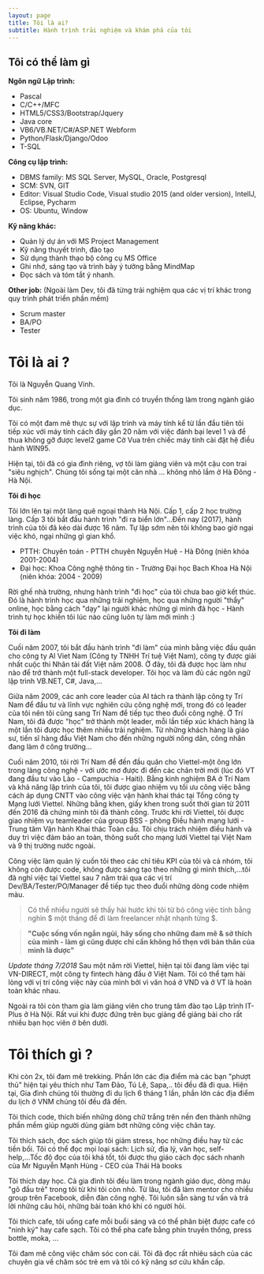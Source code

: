 ```yaml
---
layout: page
title: Tôi là ai?
subtitle: Hành trình trải nghiệm và khám phá của tôi
---
```


## Tôi có thể làm gì 
**Ngôn ngữ Lập trình:**
- Pascal
- C/C++/MFC
- HTML5/CSS3/Bootstrap/Jquery
- Java core
- VB6/VB.NET/C#/ASP.NET Webform
- Python/Flask/Django/Odoo
- T-SQL

**Công cụ lập trình:**
- DBMS family: MS SQL Server, MySQL, Oracle, Postgresql
- SCM: SVN, GIT
- Editor: Visual Studio Code, Visual studio 2015 (and older version), IntellJ, Eclipse, Pycharm
- OS: Ubuntu, Window

**Kỹ năng khác:**
- Quản lý dự án với MS Project Management
- Kỹ năng thuyết trình, đào tạo
- Sử dụng thành thạo bộ công cụ MS Office
- Ghi nhớ, sáng tạo và trình bày ý tưởng bằng MindMap
- Đọc sách và tóm tắt ý nhanh.

**Other job:** (Ngoài làm Dev, tôi đã từng trải nghiệm qua các vị trí khác trong quy trình phát triển phần mềm)
- Scrum master
- BA/PO 
- Tester



# Tôi là ai ?
Tôi là Nguyễn Quang Vinh.

Tôi sinh năm 1986, trong một gia đình có truyền thống làm trong ngành giáo dục. 

Tôi có một đam mê thực sự với lập trình và máy tính kể từ lần đầu tiên tôi tiếp xúc với máy tính cách đây gần 20 năm với việc đánh bại level 1 và để thua không gỡ được level2 game Cờ Vua trên chiếc máy tính cài đặt hệ điều hành WIN95.

Hiện tại, tôi đã có gia đình riêng, vợ tôi làm giảng viên và một cậu con trai "siêu nghịch". Chúng tôi sống tại một căn nhà ... không nhỏ lắm ở Hà Đông - Hà Nội.


**Tôi đi học**

Tôi lớn lên tại một làng quê ngoại thành Hà Nội. Cấp 1, cấp 2 học trường làng. Cấp 3 tôi bắt đầu hành trình "đi ra biển lớn"...Đến nay (2017), hành trình của tôi đã kéo dài được 16 năm. Tự lập sớm nên tôi không bao giờ ngại việc khó, ngại những gì gian khổ.

- PTTH: Chuyên toán - PTTH chuyên Nguyễn Huệ - Hà Đông (niên khóa 2001-2004)
- Đại học: Khoa Công nghệ thông tin - Trường Đại học Bach Khoa Hà Nội (niên khóa: 2004 - 2009)

Rời ghế nhà trường, nhưng hành trình "đi học" của tôi chưa bao giờ kết thúc. Đó là hành trình học qua những trải nghiệm, học qua những người "thầy" online, học bằng cách "dạy" lại người khác những gì mình đã học - Hành trình tự học khiến tôi lúc nào cũng luôn tự làm mới mình :) 

**Tôi đi làm**

Cuối năm 2007, tôi bắt đầu hành trình "đi làm" của mình bằng việc đầu quân cho công ty AI Viet Nam (Công ty TNHH Trí tuệ Việt Nam), công ty được giải nhất cuộc thi Nhân tài đất Việt năm 2008. Ở đây, tôi đã được học làm như nào để trở thành một full-stack developer. Tôi học và làm đủ các ngôn ngữ lập trình VB.NET, C#, Java,...

Giữa năm 2009, các anh core leader của AI tách ra thành lập công ty Trí Nam để đầu tư và lĩnh vực nghiên cứu công nghệ mới, trong đó có leader của tôi nên tôi cũng sang Trí Nam để tiếp tục theo đuổi công nghệ. Ở Trí Nam, tôi đã được "học" trở thành một leader, mỗi lần tiếp xúc khách hàng là một lần tôi được học thêm nhiều trải nghiệm. Từ những khách hàng là giáo sư, tiến sĩ hàng đầu Việt Nam cho đến những người nông dân, công nhân đang làm ở công trường...


Cuối năm 2010, tôi rời Trí Nam để đến đầu quân cho Viettel-một ông lớn trong làng công nghệ - với ước mơ được đi đến các chân trời mới (lúc đó VT đang đầu tư vào Lào - Campuchia - Haiti). Bằng kinh nghiệm BA ở Trí Nam và khả năng lập trình của tôi, tôi được giao nhiệm vụ tối ưu công việc bằng cách áp dụng CNTT vào công việc vận hành khai thác tại Tổng công ty Mạng lưới Viettel. Những bằng khen, giấy khen trong suốt thời gian từ 2011 đến 2016 đã chứng minh tôi đã thành công. Trước khi rời Viettel, tôi được giao nhiệm vụ teamleader của group BSS - phòng Điều hành mạng lưới - Trung tâm Vận hành Khai thác Toàn cầu. Tôi chịu trách nhiệm điều hành và duy trì việc đảm bảo an toàn, thông suốt cho mạng lưới Viettel tại Việt Nam và 9 thị trường nước ngoài. 

Công việc làm quản lý cuốn tôi theo các chỉ tiêu KPI của tôi và cả nhóm, tôi không còn được code, không được sáng tạo theo những gì mình thích,...tôi đã nghỉ việc tại Viettel sau 7 năm trải qua các vị trí Dev/BA/Tester/PO/Manager để tiếp tục theo đuổi những dòng code nhiệm màu. 

>Có thể nhiều người sẽ thấy hài hước khi tôi từ bỏ công việc tính bằng nghìn $ một tháng để đi làm freelancer nhặt nhạnh từng $. 

>**"Cuộc sống vốn ngắn ngủi, hãy sống cho những đam mê & sở thích của mình - làm gì cũng được chỉ cần không hổ thẹn với bản thân của mình là được"**

_Update tháng 7/2018_
Sau một năm rời Viettel, hiện tại tôi đang làm việc tại VN-DIRECT, một công ty fintech hàng đầu ở Việt Nam. Tôi có thể tạm hài lòng với vị trí công việc này của mình bởi vì văn hoá ở VND và ở VT là hoàn toàn khác nhau. 

Ngoài ra tôi còn tham gia làm giảng viên cho  trung tâm đào tạo Lập trình IT-Plus ở Hà Nội. Rất vui khi được đứng trên bục giảng để giảng bài cho rất nhiều bạn học viên ở bên dưới.


# Tôi thích gì ?

Khi còn 2x, tôi đam mê trekking. Phần lớn các địa điểm mà các bạn "phượt thủ" hiện tại yêu thích như Tam Đảo, Tú Lệ, Sapa,.. tôi đều đã đi qua. Hiện tại, Gia đình chúng tôi thường đi du lịch 6 tháng 1 lần, phần lớn các địa điểm du lịch ở VNM chúng tôi đều đã đến.

Tôi thích code, thích biến những dòng chữ trắng trên nền đen thành những phần mềm giúp người dùng giảm bớt những công việc chân tay.

Tôi thích sách, đọc sách giúp tôi giảm stress, học những điều hay từ các tiền bối. Tôi có thể đọc mọi loại sách: Lịch sử, địa lý, văn học, self-help,...Tốc độ đọc của tôi khá tốt, tôi được thụ giáo cách đọc sách nhanh của Mr Nguyễn Mạnh Hùng - CEO của Thái Hà books

Tôi thích dạy học. Cả gia đình tôi đều làm trong ngành giáo dục, dòng máu "gõ đầu trẻ" trong tôi từ khi tôi còn nhỏ. Từ lâu, tôi đã làm mentor cho nhiều group trên Facebook, diễn đàn công nghệ. Tôi luôn sẵn sàng tư vấn và trả lời những câu hỏi, những bài toán khó khi có người hỏi.

Tôi thích cafe, tôi uống cafe mỗi buổi sáng và có thể phân biệt được cafe có "ninh ký" hay cafe sạch. Tôi có thể pha cafe bằng phin truyền thống, press bottle, moka, ...

Tôi đam mê công việc chăm sóc con cái. Tôi đã đọc rất nhiêu sách của các chuyên gia về chăm sóc trẻ em và tôi có kỹ năng sơ cứu khẩn cấp.